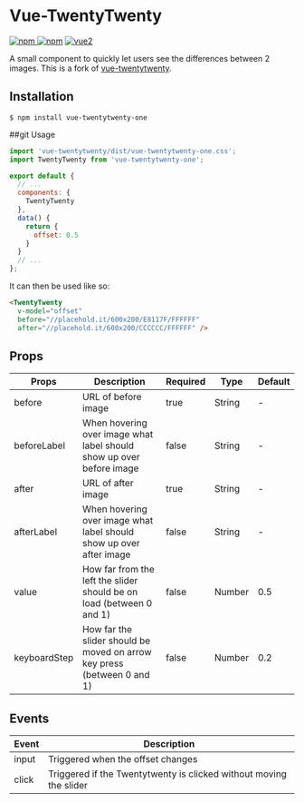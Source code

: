 # Vue-TwentyTwenty

[![npm](https://img.shields.io/npm/v/vue-twentytwenty.svg)
![npm](https://img.shields.io/npm/dm/vue-twentytwenty.svg)](https://www.npmjs.com/package/vue-twentytwenty)
[![vue2](https://img.shields.io/badge/vue-2.x-brightgreen.svg)](https://vuejs.org/)

A small component to quickly let users see the differences between 2 images. This is a fork of [vue-twentytwenty](https://www.npmjs.com/package/vue-twentytwenty).

## Installation

```
$ npm install vue-twentytwenty-one
```

##git  Usage

```js
import 'vue-twentytwenty/dist/vue-twentytwenty-one.css';
import TwentyTwenty from 'vue-twentytwenty-one';

export default {
  // ...
  components: {
    TwentyTwenty
  },
  data() {
    return {
      offset: 0.5
    }
  }
  // ...
};
```

It can then be used like so:

```html
<TwentyTwenty
  v-model="offset"
  before="//placehold.it/600x200/E8117F/FFFFFF"
  after="//placehold.it/600x200/CCCCCC/FFFFFF" />
```

## Props
|Props|Description|Required|Type|Default|
|-----|-----------|--------|----|-------|
|before|URL of before image|true|String|-|
|beforeLabel|When hovering over image what label should show up over before image|false|String|-|
|after|URL of after image|true|String|-|
|afterLabel|When hovering over image what label should show up over after image|false|String|-|
|value|How far from the left the slider should be on load (between 0 and 1)|false|Number|0.5|
|keyboardStep|How far the slider should be moved on arrow key press (between 0 and 1)|false|Number|0.2|

## Events
|Event|Description|
|-----|-----------|
|input|Triggered when the offset changes|
|click|Triggered if the Twentytwenty is clicked without moving the slider|
